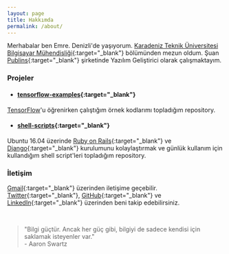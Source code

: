 ```yaml
---
layout: page
title: Hakkımda
permalink: /about/
---
```


<amp-img width="626" height="392" layout="responsive" src="/assets/images/anonymous-censored-mask.jpg"></amp-img>

Merhabalar ben Emre. Denizli'de yaşıyorum. [Karadeniz Teknik Üniversitesi Bilgisayar Mühendisliği](http://www.ktu.edu.tr/bilgisayar){:target="_blank"} bölümünden mezun oldum. Şuan [Publins](https://www.linkedin.com/company/15146096/){:target="_blank"} şirketinde Yazılım Geliştirici olarak çalışmaktayım.


### Projeler

- #### [tensorflow-examples](https://github.com/emredurukn/tensorflow-examples){:target="_blank"}
[TensorFlow](https://www.tensorflow.org/)'u öğrenirken çalıştığım örnek kodlarımı topladığım repository.


- #### [shell-scripts](https://github.com/emredurukn/shell-scripts){:target="_blank"}
Ubuntu 16.04 üzerinde [Ruby on Rails](http://rubyonrails.org/){:target="_blank"} ve [Django](https://www.djangoproject.com/){:target="_blank"} kurulumunu kolaylaştırmak ve günlük kullanım için kullandığım shell script'leri topladığım repository.


### İletişim

[Gmail](mailto:durukan.emre93@gmail.com){:target="_blank"} üzerinden iletişime geçebilir. [Twitter](https://twitter.com/emredurukn){:target="_blank"}, [GitHub](https://github.com/emredurukn){:target="_blank"} ve [LinkedIn](https://www.linkedin.com/in/emredurukn/){:target="_blank"} üzerinden  beni takip edebilirsiniz.

<br>

> "Bilgi güçtür. Ancak her güç gibi, bilgiyi de sadece kendisi için saklamak isteyenler var." <br> - Aaron Swartz
